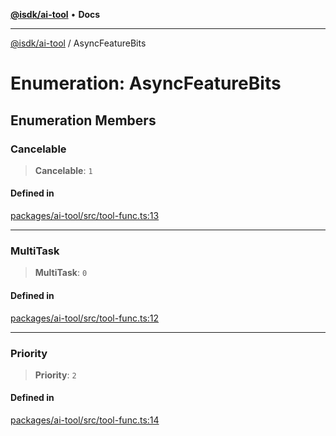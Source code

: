 [**@isdk/ai-tool**](../README.md) • **Docs**

***

[@isdk/ai-tool](../globals.md) / AsyncFeatureBits

# Enumeration: AsyncFeatureBits

## Enumeration Members

### Cancelable

> **Cancelable**: `1`

#### Defined in

[packages/ai-tool/src/tool-func.ts:13](https://github.com/isdk/ai-tool.js/blob/5f9f0083c734722103ff5468e424b48c212a55f0/src/tool-func.ts#L13)

***

### MultiTask

> **MultiTask**: `0`

#### Defined in

[packages/ai-tool/src/tool-func.ts:12](https://github.com/isdk/ai-tool.js/blob/5f9f0083c734722103ff5468e424b48c212a55f0/src/tool-func.ts#L12)

***

### Priority

> **Priority**: `2`

#### Defined in

[packages/ai-tool/src/tool-func.ts:14](https://github.com/isdk/ai-tool.js/blob/5f9f0083c734722103ff5468e424b48c212a55f0/src/tool-func.ts#L14)
